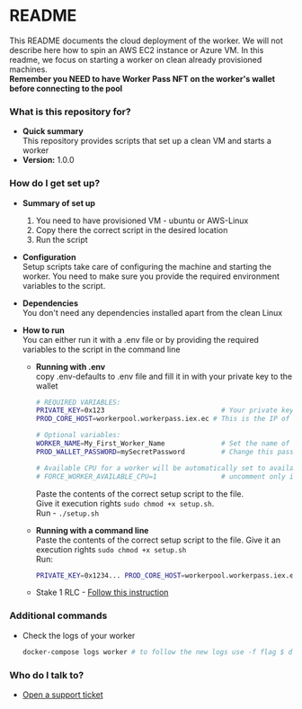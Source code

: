 # README #

This README documents the cloud deployment of the worker. We will not describe here how to spin an AWS EC2 instance or Azure VM.
In this readme, we focus on starting a worker on clean already provisioned machines.   
**Remember you NEED to have Worker Pass NFT on the worker's wallet before connecting to the pool**

### What is this repository for? ###

* **Quick summary**   
    This repository provides scripts that set up a clean VM and starts a worker
* **Version:** 1.0.0

### How do I get set up? ###

* **Summary of set up**
    1. You need to have provisioned VM - ubuntu or AWS-Linux
    2. Copy there the correct script in the desired location
    3. Run the script

* **Configuration**   
    Setup scripts take care of configuring the machine and starting the worker. You need to make sure you provide the required environment variables to the script.
* **Dependencies**   
    You don't need any dependencies installed apart from the clean Linux
* **How to run**    
    You can either run it with a .env file or by providing the required variables to the script in the command line

    * **Running with .env**  
    copy .env-defaults to .env file and fill it in with your private key to the wallet

        ```sh
        # REQUIRED VARIABLES:
        PRIVATE_KEY=0x123                             # Your private key to the wallet
        PROD_CORE_HOST=workerpool.workerpass.iex.ec # This is the IP of the workerpool

        # Optional variables:
        WORKER_NAME=My_First_Worker_Name              # Set the name of your worker
        PROD_WALLET_PASSWORD=mySecretPassword         # Change this password to the one you've used for your wallet

        # Available CPU for a worker will be automatically set to available CPU on host machine -1
        # FORCE_WORKER_AVAILABLE_CPU=1                # uncomment only if you want to force an available CPU for the worker
        ```
        
        Paste the contents of the correct setup script to the file.   
        Give it execution rights `sudo chmod +x setup.sh`.    
        Run - `./setup.sh`

    * **Running with a command line**  
        Paste the contents of the correct setup script to the file. Give it an execution rights `sudo chmod +x setup.sh`  
        Run:  

        ```sh
        PRIVATE_KEY=0x1234... PROD_CORE_HOST=workerpool.workerpass.iex.ec ./setup.sh
        ```
    
    * Stake 1 RLC - [Follow this instruction](https://github.com/iExecBlockchainComputing/wpwp-worker-setup#8-how-do-i-stake-my-rlc)

### Additional commands ###

* Check the logs of your worker

    ```sh
    docker-compose logs worker # to follow the new logs use -f flag $ docker-compose logs -f worker
    ```
    
### Who do I talk to? ###

* [Open a support ticket](https://iexecproject.atlassian.net/servicedesk/customer/portal/4/group/9/create/73)